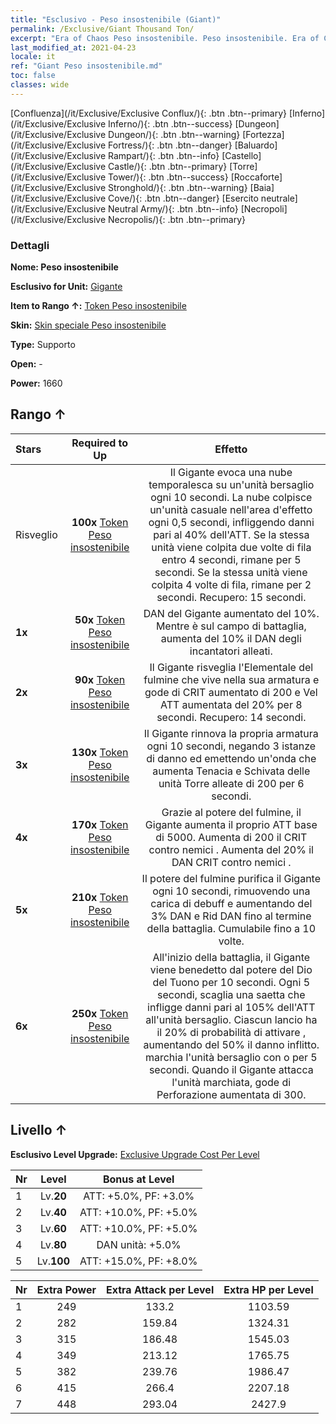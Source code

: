 ```yaml
---
title: "Esclusivo - Peso insostenibile (Giant)"
permalink: /Exclusive/Giant Thousand Ton/
excerpt: "Era of Chaos Peso insostenibile. Peso insostenibile. Era of Chaos Esclusivo Peso insostenibile. Gigante Esclusivo."
last_modified_at: 2021-04-23
locale: it
ref: "Giant Peso insostenibile.md"
toc: false
classes: wide
---
```

 [Confluenza](/it/Exclusive/Exclusive Conflux/){: .btn .btn--primary} [Inferno](/it/Exclusive/Exclusive Inferno/){: .btn .btn--success} [Dungeon](/it/Exclusive/Exclusive Dungeon/){: .btn .btn--warning} [Fortezza](/it/Exclusive/Exclusive Fortress/){: .btn .btn--danger} [Baluardo](/it/Exclusive/Exclusive Rampart/){: .btn .btn--info} [Castello](/it/Exclusive/Exclusive Castle/){: .btn .btn--primary} [Torre](/it/Exclusive/Exclusive Tower/){: .btn .btn--success} [Roccaforte](/it/Exclusive/Exclusive Stronghold/){: .btn .btn--warning} [Baia](/it/Exclusive/Exclusive Cove/){: .btn .btn--danger} [Esercito neutrale](/it/Exclusive/Exclusive Neutral Army/){: .btn .btn--info} [Necropoli](/it/Exclusive/Exclusive Necropolis/){: .btn .btn--primary} 

### Dettagli
 **Nome: Peso insostenibile** 

 **Esclusivo for Unit:** [Gigante](/it/units/Giant/) 

 **Item to Rango ↑:** [Token Peso insostenibile](/ItemsIT/con_988/)

 **Skin:** [Skin speciale Peso insostenibile](/ItemsIT/con_656/)

 **Type:** Supporto

 **Open:** -

 **Power:** 1660

## Rango ↑

  |     Stars    |  Required to Up | Effetto |
  |:-------------|:---------------:|:---------------:|
  |  Risveglio  | **100x** [Token Peso insostenibile](/ItemsIT/con_988/) | Il Gigante evoca una nube temporalesca su un'unità bersaglio ogni 10 secondi. La nube colpisce un'unità casuale nell'area d'effetto ogni 0,5 secondi, infliggendo danni pari al 40% dell'ATT. Se la stessa unità viene colpita due volte di fila entro 4 secondi, rimane <paralizzata> per 5 secondi. Se la stessa unità viene colpita 4 volte di fila, rimane <spossata> per 2 secondi. Recupero: 15 secondi. |
  | **1x** <i class="fas fa-star"/> | **50x** [Token Peso insostenibile](/ItemsIT/con_988/) | DAN del Gigante aumentato del 10%. Mentre è sul campo di battaglia, aumenta del 10% il DAN degli incantatori alleati. |
  | **2x** <i class="fas fa-star"/> | **90x** [Token Peso insostenibile](/ItemsIT/con_988/) | Il Gigante risveglia l'Elementale del fulmine che vive nella sua armatura e gode di CRIT aumentato di 200 e Vel ATT aumentata del 20% per 8 secondi. Recupero: 14 secondi. |
  | **3x** <i class="fas fa-star"/> | **130x** [Token Peso insostenibile](/ItemsIT/con_988/) | Il Gigante rinnova la propria armatura ogni 10 secondi, negando 3 istanze di danno ed emettendo un'onda che aumenta Tenacia e Schivata delle unità Torre alleate di 200 per 6 secondi. |
  | **4x** <i class="fas fa-star"/> | **170x** [Token Peso insostenibile](/ItemsIT/con_988/) | Grazie al potere del fulmine, il Gigante aumenta il proprio ATT base di 5000. Aumenta di 200 il CRIT contro nemici <paralizzati>. Aumenta del 20% il DAN CRIT contro nemici <folgorati>. |
  | **5x** <i class="fas fa-star"/> | **210x** [Token Peso insostenibile](/ItemsIT/con_988/) | Il potere del fulmine purifica il Gigante ogni 10 secondi, rimuovendo una carica di debuff e aumentando del 3% DAN e Rid DAN fino al termine della battaglia. Cumulabile fino a 10 volte. |
  | **6x** <i class="fas fa-star"/> | **250x** [Token Peso insostenibile](/ItemsIT/con_988/) | All'inizio della battaglia, il Gigante viene benedetto dal potere del Dio del Tuono per 10 secondi. Ogni 5 secondi, scaglia una saetta che infligge danni pari al 105% dell'ATT all'unità bersaglio. Ciascun lancio ha il 20% di probabilità di attivare <Lancia del Dio del Tuono>, aumentando del 50% il danno inflitto. <Lancia del Dio del Tuono> marchia l'unità bersaglio con <Paralisi> o <Folgorazione> per 5 secondi. Quando il Gigante attacca l'unità marchiata, gode di Perforazione aumentata di 300. |


## Livello ↑
 **Esclusivo Level Upgrade:** [Exclusive Upgrade Cost Per Level](/Exclusive/ExclusiveUpgradeCostPerLevel/)

  |  Nr  |   Level  | Bonus at Level |
  |:-----|:--------:|:--------------:|
  | 1 | Lv.**20** | ATT: +5.0%, PF: +3.0% |
  | 2 | Lv.**40** | ATT: +10.0%, PF: +5.0% |
  | 3 | Lv.**60** | ATT: +10.0%, PF: +5.0% |
  | 4 | Lv.**80** | DAN unità: +5.0% |
  | 5 | Lv.**100** | ATT: +15.0%, PF: +8.0% |


  |  Nr  |  Extra Power | Extra Attack per Level | Extra HP per Level |
  |:-----|:--------:|:--------:|:--------:|
  | 1 | 249 | 133.2 | 1103.59 |
  | 2 | 282 | 159.84 | 1324.31 |
  | 3 | 315 | 186.48 | 1545.03 |
  | 4 | 349 | 213.12 | 1765.75 |
  | 5 | 382 | 239.76 | 1986.47 |
  | 6 | 415 | 266.4 | 2207.18 |
  | 7 | 448 | 293.04 | 2427.9 |


